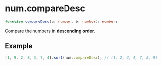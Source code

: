 # num.compareDesc

```ts
function compareDesc(a: number, b: number): number;
```

Compare the numbers in **descending order**.

## Example

```ts
[1, 9, 2, 8, 3, 7, 4].sort(num.compareDesc); // [1, 2, 3, 4, 7, 8, 9]
```
